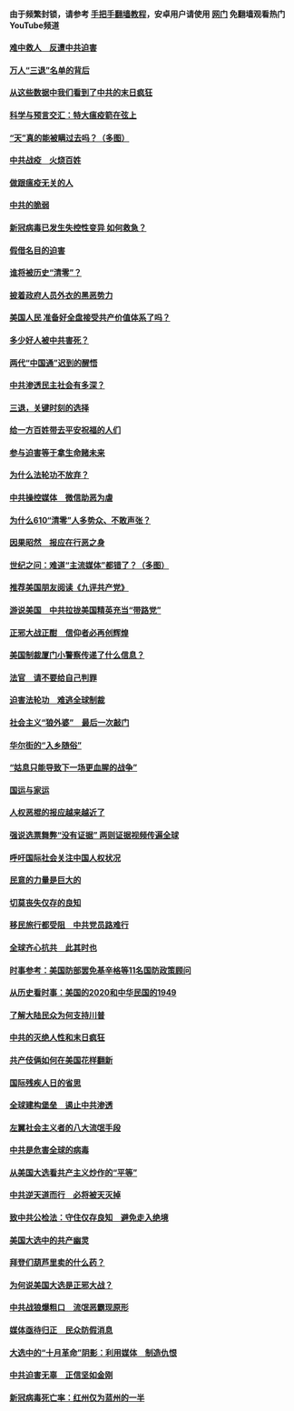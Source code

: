 #### 由于频繁封锁，请参考 [手把手翻墙教程](https://github.com/gfw-breaker/guides/wiki/)，安卓用户请使用 [网门](https://github.com/gfw-breaker/nogfw/blob/master/dl.md?t=01150200) 免翻墙观看热门YouTube频道 

#### [难中救人　反遭中共迫害](../pages/251/418414.md?t=01150200) 

#### [万人“三退”名单的背后](../pages/251/418505.md?t=01150200) 

#### [从这些数据中我们看到了中共的末日疯狂](../pages/251/418420.md?t=01150200) 

#### [科学与预言交汇：特大瘟疫箭在弦上](../pages/251/418266.md?t=01150200) 

#### [“天”真的能被瞒过去吗？（多图）](../pages/251/418308.md?t=01150200) 

#### [中共战疫　火烧百姓](../pages/251/418220.md?t=01150200) 

#### [做跟瘟疫无关的人](../pages/251/418171.md?t=01150200) 

#### [中共的脆弱](../pages/251/418196.md?t=01150200) 

#### [新冠病毒已发生失控性变异 如何救急？](../pages/251/418032.md?t=01150200) 

#### [假借名目的迫害](../pages/251/418055.md?t=01150200) 

#### [谁将被历史“清零”？](../pages/251/417485.md?t=01150200) 

#### [披着政府人员外衣的黑恶势力](../pages/251/417442.md?t=01150200) 

#### [美国人民 准备好全盘接受共产价值体系了吗？](../pages/251/417491.md?t=01150200) 

#### [多少好人被中共害死？](../pages/251/417144.md?t=01150200) 

#### [两代“中国通”迟到的醒悟](../pages/251/417064.md?t=01150200) 

#### [中共渗透民主社会有多深？](../pages/251/417063.md?t=01150200) 

#### [三退，关键时刻的选择](../pages/251/416969.md?t=01150200) 

#### [给一方百姓带去平安祝福的人们](../pages/251/416941.md?t=01150200) 

#### [参与迫害等于拿生命赌未来](../pages/251/416856.md?t=01150200) 

#### [为什么法轮功不放弃？](../pages/251/416864.md?t=01150200) 

#### [中共操控媒体　微信助恶为虐](../pages/251/416724.md?t=01150200) 

#### [为什么610“清零”人多势众、不敢声张？](../pages/251/416632.md?t=01150200) 

#### [因果昭然　报应在行恶之身](../pages/251/416582.md?t=01150200) 

#### [世纪之问：难道“主流媒体”都错了？（多图）](../pages/251/416571.md?t=01150200) 

#### [推荐美国朋友阅读《九评共产党》](../pages/251/416510.md?t=01150200) 

#### [游说美国　中共拉拢美国精英充当“带路党”](../pages/251/416529.md?t=01150200) 

#### [正邪大战正酣　信仰者必再创辉煌](../pages/251/416433.md?t=01150200) 

#### [美国制裁厦门小警察传递了什么信息？](../pages/251/416432.md?t=01150200) 

#### [法官　请不要给自己判罪](../pages/251/416379.md?t=01150200) 

#### [迫害法轮功　难逃全球制裁](../pages/251/416380.md?t=01150200) 

#### [社会主义“狼外婆”　最后一次敲门](../pages/251/416394.md?t=01150200) 

#### [华尔街的“入乡随俗”](../pages/251/416395.md?t=01150200) 

#### [“姑息只能导致下一场更血腥的战争”](../pages/251/416223.md?t=01150200) 

#### [国运与家运](../pages/251/416224.md?t=01150200) 

#### [人权恶棍的报应越来越近了](../pages/251/416276.md?t=01150200) 

#### [强说选票舞弊“没有证据” 两则证据视频传遍全球](../pages/251/416227.md?t=01150200) 

#### [呼吁国际社会关注中国人权状况](../pages/251/416135.md?t=01150200) 

#### [民意的力量是巨大的](../pages/251/416222.md?t=01150200) 

#### [切莫丧失仅存的良知](../pages/251/416134.md?t=01150200) 

#### [移民旅行都受阻　中共党员路难行](../pages/251/416033.md?t=01150200) 

#### [全球齐心抗共　此其时也](../pages/251/415989.md?t=01150200) 

#### [时事参考：美国防部罢免基辛格等11名国防政策顾问](../pages/251/415970.md?t=01150200) 

#### [从历史看时事：美国的2020和中华民国的1949](../pages/251/415949.md?t=01150200) 

#### [了解大陆民众为何支持川普](../pages/251/415950.md?t=01150200) 

#### [中共的灭绝人性和末日疯狂](../pages/251/415944.md?t=01150200) 

#### [共产伎俩如何在美国花样翻新](../pages/251/415908.md?t=01150200) 

#### [国际残疾人日的省思](../pages/251/415849.md?t=01150200) 

#### [全球建构堡垒　遏止中共渗透](../pages/251/415850.md?t=01150200) 

#### [左翼社会主义者的八大流氓手段](../pages/251/415802.md?t=01150200) 

#### [中共是危害全球的病毒](../pages/251/415569.md?t=01150200) 

#### [从美国大选看共产主义炒作的“平等”](../pages/251/415654.md?t=01150200) 

#### [中共逆天道而行　必将被天灭掉](../pages/251/415626.md?t=01150200) 

#### [致中共公检法：守住仅存良知　避免走入绝境](../pages/251/415627.md?t=01150200) 

#### [美国大选中的共产幽灵](../pages/251/415618.md?t=01150200) 

#### [拜登们葫芦里卖的什么药？](../pages/251/415531.md?t=01150200) 

#### [为何说美国大选是正邪大战？](../pages/251/415530.md?t=01150200) 

#### [中共战狼爆粗口　流氓恶霸现原形](../pages/251/415426.md?t=01150200) 

#### [媒体亟待归正　民众防假消息](../pages/251/415402.md?t=01150200) 

#### [大选中的“十月革命”阴影：利用媒体　制造仇恨](../pages/251/415334.md?t=01150200) 

#### [中共迫害无辜　正信坚如金刚](../pages/251/415307.md?t=01150200) 

#### [新冠病毒死亡率：红州仅为蓝州的一半](../pages/251/415164.md?t=01150200) 

